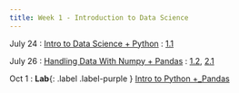 ```yaml
---
title: Week 1 - Introduction to Data Science
---
```


July 24
: [Intro to Data Science + Python](#)
  : [1.1](#)

July 26
: [Handling Data With Numpy + Pandas](#)
  : [1.2](#), [2.1](#)

Oct 1
: **Lab**{: .label .label-purple } [Intro to Python +_Pandas](#)



